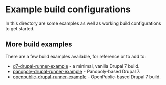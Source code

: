 Example build configurations
============================

In this directory are some examples as well as working build configurations to
get started.

More build examples
-------------------
There are a few build examples available, for reference or to add to:

* [d7-drupal-runner-example](https://github.com/pfaocle/d7-drupal-runner-example) - a minimal, vanilla Drupal 7 build.
* [panopoly-drupal-runner-example](https://github.com/pfaocle/panopoly-drupal-runner-example) - Panopoly-based Drupal 7.
* [openpublic-drupal-runner-example](https://github.com/pfaocle/openpublic-drupal-runner-example) - OpenPublic-based Drupal 7 build.
